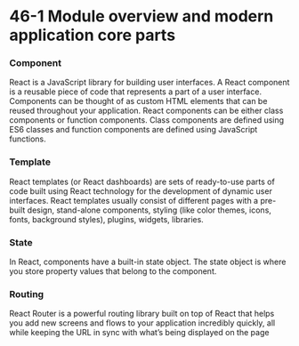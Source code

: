 # 46-1 Module overview and modern application core parts

### Component

React is a JavaScript library for building user interfaces. A React component is a reusable piece of code that represents a part of a user interface. Components can be thought of as custom HTML elements that can be reused throughout your application. React components can be either class components or function components. Class components are defined using ES6 classes and function components are defined using JavaScript functions.

### Template

React templates (or React dashboards) are sets of ready-to-use parts of code built using React technology for the development of dynamic user interfaces. React templates usually consist of different pages with a pre-built design, stand-alone components, styling (like color themes, icons, fonts, background styles), plugins, widgets, libraries.

### State

In React, components have a built-in state object. The state object is where you store property values that belong to the component.

### Routing

React Router is a powerful routing library built on top of React that helps you add new screens and flows to your application incredibly quickly, all while keeping the URL in sync with what’s being displayed on the page
